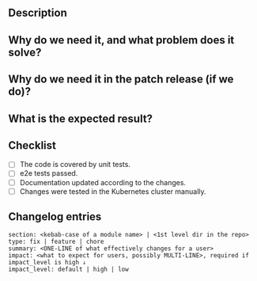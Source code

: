 ## Description
<!---
  Describe your changes in detail.

  Please let users know if your feature influences critical cluster components
  (restarts of ingress-controllers, control-plane, Prometheus, etc).
-->

## Why do we need it, and what problem does it solve?
<!---
  This is the most important paragraph.
  You must describe the main goal of your feature.

  If it fixes an issue, place a link to the issue here.

  If it fixes an obvious bug, please tell users about the impact and effect of the problem.
-->

## Why do we need it in the patch release (if we do)?

<!---
Describe why the changes need to be backported into the patch release.

If it doesn't matter whether the changes will be backported into the patch release, specify "Not necessarily".

Delete the section if the PR is for release, and not for the patch release.
-->

## What is the expected result?
<!---
  How can one check these changes after applying?  

  Describe, what (resource, state, event, etc.) MUST or MUST NOT change/happen after applying these changes.
-->

## Checklist
- [ ] The code is covered by unit tests.
- [ ] e2e tests passed.
- [ ] Documentation updated according to the changes.
- [ ] Changes were tested in the Kubernetes cluster manually.

## Changelog entries
<!---
  Describe the changes so they will be included in a release changelog.

  Find examples and documentation below, or visit the [Guidelines for working with PRs](https://github.com/deckhouse/deckhouse/wiki/Guidelines-for-working-with-PRs).
-->

```changes
section: <kebab-case of a module name> | <1st level dir in the repo>
type: fix | feature | chore
summary: <ONE-LINE of what effectively changes for a user>
impact: <what to expect for users, possibly MULTI-LINE>, required if impact_level is high ↓
impact_level: default | high | low
```

<!---
`impact_level: default` adds to changelog as usual, this is the default that can be omitted
`impact_level: high`    something important for users, the impact will be copied to "Know Before Update" section
`impact_level: low`     omitted in changelog YAML; note there is `type:chore` for chores

Tip for the section field:

  - <kebab-case of a module>, e.g. "cloud-provider-aws", "node-manager"
  - "ci", has forced low impact
  - "docs", includes website changes, should have low impact
  - "candi"
  - "deckhouse-controller"
  - "dhctl"
  - "global-hooks"
  - "go_lib"
  - "helm_lib"
  - "jq_lib"
  - "shell_lib"
  - "testing", has forced low impact
  - "tools", has forced low impact

Find changed sections:

gh pr diff   $PULL_REQUEST_NUMBER   |
  egrep "^([+]{3} b|[-]{3} a)/" |
  cut -d/ -f2- |
  sed 's#^ee/##' |
  sed 's#^fe/##' |
  sed 's#^modules/##' |
  sed 's#[0-9][0-9][0-9]-##' |
  egrep -v 'Makefile' |       # add file exclusion here
  cut -d/ -f1 |
  sort |
  uniq

Find all possible sections (excluding ci):

node -e 'console.log(require("./.github/scripts/js/changelog-find-sections.js")().join("\n"))'
-->
